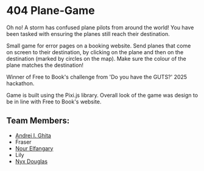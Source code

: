 # 404 Plane-Game

Oh no! A storm has confused plane pilots from around the world! You have been tasked with ensuring the planes still reach their destination.

Small game for error pages on a booking website. Send planes that come on screen to their destination, by clicking on the plane and then on the destination (marked by circles on the map). Make sure the colour of the plane matches the destination!

Winner of Free to Book's challenge from 'Do you have the GUTS?' 2025 hackathon.

Game is built using the Pixi.js library. Overall look of the game was design to be in line with Free to Book's website.  

## Team Members:
- [Andrei I. Ghita](https://github.com/AndreiGhita2002)
- Fraser
- [Nour Elfangary](https://github.com/nour2063)
- Lily
- [Nyx Douglas](https://github.com/NearlyDragonss)
